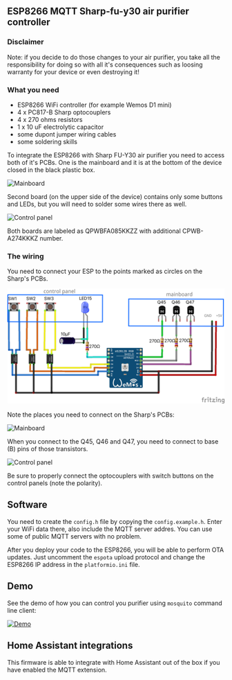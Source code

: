 ## ESP8266 MQTT Sharp-fu-y30 air purifier controller

### Disclaimer
Note: if you decide to do those changes to your air purifier, you take all the responsibility for doing so with all it's consequences such as loosing warranty for your device or even destroying it! 

### What you need
* ESP8266 WiFi controller (for example Wemos D1 mini)
* 4 x PC817-B Sharp optocouplers 
* 4 x 270 ohms resistors
* 1 x 10 uF electrolytic capacitor
* some dupont jumper wiring cables
* some soldering skills

To integrate the ESP8266 with Sharp FU-Y30 air purifier you need to access both of it's PCBs. One is the mainboard and it is at the bottom of the device closed in the black plastic box. 

![Mainboard](./doc/sharp-fu-y30-mainboard-front.png)

Second board (on the upper side of the device) contains only some buttons and LEDs, but you will need to solder some wires there as well. 

![Control panel](./doc/sharp-fu-y30-control-panel-front.png)

Both boards are labeled as QPWBFA085KKZZ with additional CPWB-A274KKKZ number.

### The wiring
You need to connect your ESP to the points marked as circles on the Sharp's PCBs.

![The wiring](./doc/sharp-fu-y30-esp8266-wiring.png)

Note the places you need to connect on the Sharp's PCBs:

![Mainboard](./doc/sharp-fu-y30-mainboard.png)

When you connect to the Q45, Q46 and Q47, you need to connect to base (B) pins of those transistors.

![Control panel](./doc/sharp-fu-y30-control-panel.png)

Be sure to properly connect the optocouplers with switch buttons on the control panels (note the polarity).

## Software
You need to create the `config.h` file by copying the `config.example.h`. Enter your WiFi data there, also include the MQTT server addres. You can use some of public MQTT servers with no problem.

After you deploy your code to the ESP8266, you will be able to perform OTA updates. Just uncomment the `espota` upload protocol and change the ESP8266 IP address in the `platformio.ini` file.

## Demo
See the demo of how you can control you purifier using `mosquito` command line client:

[![Demo](https://img.youtube.com/vi/q9jJ4eS9DLY/0.jpg)](https://www.youtube.com/watch?v=q9jJ4eS9DLY)

## Home Assistant integrations
This firmware is able to integrate with Home Assistant out of the box if you have enabled the MQTT extension.

